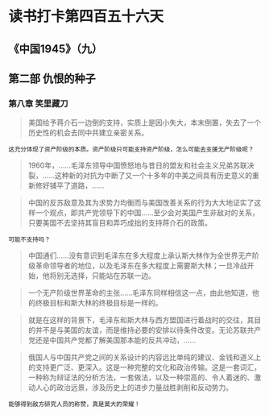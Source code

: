 # 读书打卡第四百五十六天
## 《中国1945》（九）
## 第二部 仇恨的种子
### 第八章 笑里藏刀

> 美国给予蒋介石一边倒的支持，实质上是因小失大，本末倒置，失去了一个历史性的机会去同中共建立亲密关系。
```
这充分体现了资产阶级的本质。资产阶级只可能支持资产阶级，怎么可能去支援无产阶级呢？
```
> 1960年，……毛泽东领导中国愤怒地与昔日的盟友和社会主义兄弟苏联决裂，……这种新的对抗为中断了又一个十多年的中美之间具有历史意义的重新修好铺平了道路，……

> 中国的反苏敌意及其为求势力均衡而与美国改善关系的行为大大地证实了这样一个观点，即共产党领导下的中国……至少会对美国产生非敌对的关系，只要美国不去坚持其盲目和弄巧成拙的支持蒋介石的政策。
```
可能不支持吗？
```
> 中国通们……没有意识到毛泽东在多大程度上承认斯大林作为全世界无产阶级革命领导者的地位，以及毛泽东在多大程度上需要斯大林；一旦冷战开始，他将别无选择，只能站在苏联一边。

> 一个无产阶级世界革命的主张……毛泽东同样相信这一点，由此他知道，他的终极目标和斯大林的终极目标是一样的。

> 就是在这样的背景下，毛泽东和斯大林与西方盟国进行着战时的交往，其目的并不是与美国的友谊，而是维持必要的安排以待条件改变。无论苏联共产党还是中国共产党都了解美国那本能的反共冲动，……

> 俄国人与中国共产党之间的关系设计的内容远比单纯的建议、金钱和道义上的支持更广泛、更深入。这是一种完整的文化和政治传输。这是一套词汇，一种称为辩证法的分析方法，一套做法，以及一种崇高的、令人着迷的、激动人心的政治远景，涉及历史上的进步力量战胜剥削和反动势力。
```
能够得到敌方研究人员的称赞，真是莫大的荣耀！
```